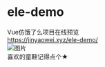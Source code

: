 # ele-demo
Vue仿饿了么项目在线预览</br>
https://jinyaowei.xyz/ele-demo/</br>
![图片](http://q26q9szem.bkt.clouddn.com/GIF.gif)</br>
喜欢的童鞋记得点个★

